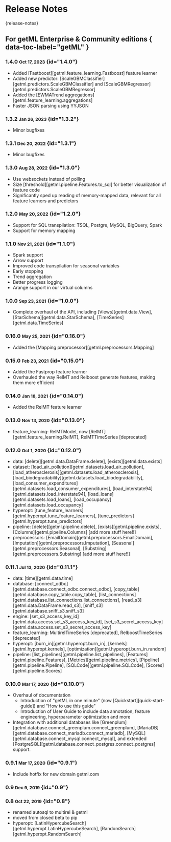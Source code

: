 # Release Notes
[](){release-notes}

## For getML Enterprise & Community editions { data-toc-label="getML" }

### 1.4.0	<small>Oct 17, 2023</small> {id="1.4.0"}
- Added [Fastboost][getml.feature_learning.Fastboost] feature learner
- Added new predictor: [ScaleGBMClassifier][getml.predictors.ScaleGBMClassifier] and [ScaleGBMRegressor][getml.predictors.ScaleGBMRegressor]
- Added the [EWMATrend aggregations][getml.feature_learning.aggregations]
- Faster JSON parsing using YYJSON

### 1.3.2	<small>Jan 26, 2023</small> {id="1.3.2"}
- Minor bugfixes

### 1.3.1	<small>Dec 20, 2022</small> {id="1.3.1"}
- Minor bugfixes

### 1.3.0	<small>Aug 28, 2022</small> {id="1.3.0"}
- Use websockets instead of polling
- Size [threshold][getml.pipeline.Features.to_sql] for better visualization of feature code
- Significantly sped up reading of memory-mapped data, relevant for all feature learners and predictors

### 1.2.0	<small>May 20, 2022</small> {id="1.2.0"}
- Support for SQL transpilation: TSQL, Postgre, MySQL, BigQuery, Spark
- Support for memory mapping

### 1.1.0	<small>Nov 21, 2021</small> {id="1.1.0"}
- Spark support
- Arrow support
- Improved code transpilation for seasonal variables
- Early stopping
- Trend aggregation
- Better progress logging
- Arange support in our virtual columns

### 1.0.0	<small>Sep 23, 2021</small> {id="1.0.0"}
- Complete overhaul of the API, including [Views][getml.data.View], [StarSchema][getml.data.StarSchema], [TimeSeries][getml.data.TimeSeries]

### 0.16.0 <small>May 25, 2021</small> {id="0.16.0"}
- Added the [Mapping preprocessor][getml.preprocessors.Mapping]

### 0.15.0 <small>Feb 23, 2021</small> {id="0.15.0"}
- Added the Fastprop feature learner
- Overhauled the way RelMT and Relboost generate features, making them more efficient

### 0.14.0 <small>Jan 18, 2021</small> {id="0.14.0"}
- Added the RelMT feature learner



### 0.13.0 <small>Nov 13, 2020</small> {id="0.13.0"}

- feature_learning: RelMTModel, now [RelMT][getml.feature_learning.RelMT], RelMTTimeSeries [deprecated]

### 0.12.0 <small>Oct 1, 2020</small> {id="0.12.0"}
- data: [delete][getml.data.DataFrame.delete], [exists][getml.data.exists]
- dataset: [load_air_pollution][getml.datasets.load_air_pollution], [load_atherosclerosis][getml.datasets.load_atherosclerosis], [load_biodegradability][getml.datasets.load_biodegradability], [load_consumer_expenditures][getml.datasets.load_consumer_expenditures], [load_interstate94][getml.datasets.load_interstate94], [load_loans][getml.datasets.load_loans], [load_occupancy][getml.datasets.load_occupancy]
- hyperopt: [tune_feature_learners][getml.hyperopt.tune_feature_learners], [tune_predictors][getml.hyperopt.tune_predictors]
- pipeline: [delete][getml.pipeline.delete], [exists][getml.pipeline.exists], [Columns][getml.pipeline.Columns] [add more stuff here!!]
- preprocessors: [EmailDomain][getml.preprocessors.EmailDomain], [Imputation][getml.preprocessors.Imputation], [Seasonal][getml.preprocessors.Seasonal], [Substring][getml.preprocessors.Substring] [add more stuff here!!]
### 0.11.1 <small>Jul 13, 2020</small> {id="0.11.1"}
- data: [time][getml.data.time]
- database: [connect_odbc][getml.database.connect_odbc.connect_odbc], [copy_table][getml.database.copy_table.copy_table], [list_connections][getml.database.list_connections.list_connections], [read_s3][getml.data.DataFrame.read_s3], [sniff_s3][getml.database.sniff_s3.sniff_s3]
- engine: [set_s3_access_key_id][getml.data.access.set_s3_access_key_id], [set_s3_secret_access_key][getml.data.access.set_s3_secret_access_key]
- feature_learning: MultirelTimeSeries [deprecated], RelboostTimeSeries [deprecated]
- hyperopt: [burn_in][getml.hyperopt.burn_in], [kernels][getml.hyperopt.kernels], [optimization][getml.hyperopt.burn_in.random]
- pipeline: [list_pipelines][getml.pipeline.list_pipelines], [Features][getml.pipeline.Features], [Metrics][getml.pipeline.metrics], [Pipeline][getml.pipeline.Pipeline], [SQLCode][getml.pipeline.SQLCode], [Scores][getml.pipeline.Scores]
### 0.10.0 <small>Mar 17, 2020</small> {id="0.10.0"}
- Overhaul of documentation 
    - Introduction of "getML in one minute" (now [Quickstart][quick-start-guide]) and "How to use this guide"
    - Introduction of User Guide to include data annotation, feature engineering, hyperparameter optimization and more
- Integration with additional databases like [Greenplum][getml.database.connect_greenplum.connect_greenplum], [MariaDB][getml.database.connect_mariadb.connect_mariadb], [MySQL][getml.database.connect_mysql.connect_mysql], and extended [PostgreSQL][getml.database.connect_postgres.connect_postgres] support.
### 0.9.1	<small>Mar 17, 2020</small> {id="0.9.1"}
- Include hotfix for new domain getml.com
### 0.9	<small>Dec 9, 2019</small>  {id="0.9"}

### 0.8	<small>Oct 22, 2019</small> {id="0.8"}
- renamed autosql to multirel & getml
- moved from closed beta to pip
- hyperopt: [LatinHypercubeSearch][getml.hyperopt.LatinHypercubeSearch], [RandomSearch][getml.hyperopt.RandomSearch]


